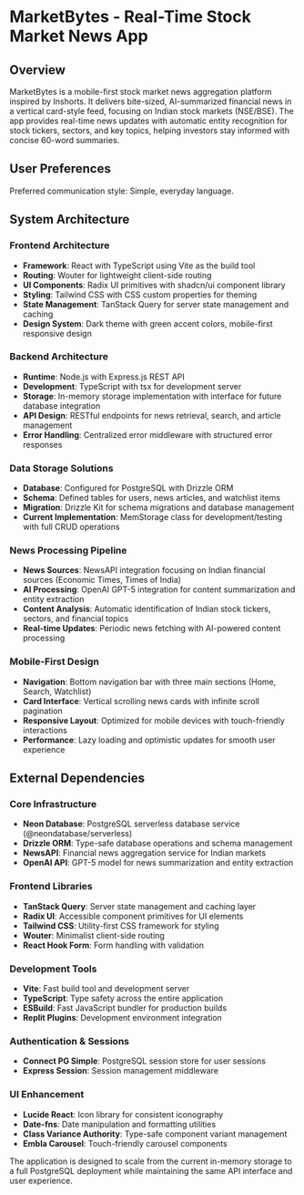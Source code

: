 # MarketBytes - Real-Time Stock Market News App

## Overview

MarketBytes is a mobile-first stock market news aggregation platform inspired by Inshorts. It delivers bite-sized, AI-summarized financial news in a vertical card-style feed, focusing on Indian stock markets (NSE/BSE). The app provides real-time news updates with automatic entity recognition for stock tickers, sectors, and key topics, helping investors stay informed with concise 60-word summaries.

## User Preferences

Preferred communication style: Simple, everyday language.

## System Architecture

### Frontend Architecture
- **Framework**: React with TypeScript using Vite as the build tool
- **Routing**: Wouter for lightweight client-side routing
- **UI Components**: Radix UI primitives with shadcn/ui component library
- **Styling**: Tailwind CSS with CSS custom properties for theming
- **State Management**: TanStack Query for server state management and caching
- **Design System**: Dark theme with green accent colors, mobile-first responsive design

### Backend Architecture
- **Runtime**: Node.js with Express.js REST API
- **Development**: TypeScript with tsx for development server
- **Storage**: In-memory storage implementation with interface for future database integration
- **API Design**: RESTful endpoints for news retrieval, search, and article management
- **Error Handling**: Centralized error middleware with structured error responses

### Data Storage Solutions
- **Database**: Configured for PostgreSQL with Drizzle ORM
- **Schema**: Defined tables for users, news articles, and watchlist items
- **Migration**: Drizzle Kit for schema migrations and database management
- **Current Implementation**: MemStorage class for development/testing with full CRUD operations

### News Processing Pipeline
- **News Sources**: NewsAPI integration focusing on Indian financial sources (Economic Times, Times of India)
- **AI Processing**: OpenAI GPT-5 integration for content summarization and entity extraction
- **Content Analysis**: Automatic identification of Indian stock tickers, sectors, and financial topics
- **Real-time Updates**: Periodic news fetching with AI-powered content processing

### Mobile-First Design
- **Navigation**: Bottom navigation bar with three main sections (Home, Search, Watchlist)
- **Card Interface**: Vertical scrolling news cards with infinite scroll pagination
- **Responsive Layout**: Optimized for mobile devices with touch-friendly interactions
- **Performance**: Lazy loading and optimistic updates for smooth user experience

## External Dependencies

### Core Infrastructure
- **Neon Database**: PostgreSQL serverless database service (@neondatabase/serverless)
- **Drizzle ORM**: Type-safe database operations and schema management
- **NewsAPI**: Financial news aggregation service for Indian markets
- **OpenAI API**: GPT-5 model for news summarization and entity extraction

### Frontend Libraries
- **TanStack Query**: Server state management and caching layer
- **Radix UI**: Accessible component primitives for UI elements
- **Tailwind CSS**: Utility-first CSS framework for styling
- **Wouter**: Minimalist client-side routing
- **React Hook Form**: Form handling with validation

### Development Tools
- **Vite**: Fast build tool and development server
- **TypeScript**: Type safety across the entire application
- **ESBuild**: Fast JavaScript bundler for production builds
- **Replit Plugins**: Development environment integration

### Authentication & Sessions
- **Connect PG Simple**: PostgreSQL session store for user sessions
- **Express Session**: Session management middleware

### UI Enhancement
- **Lucide React**: Icon library for consistent iconography
- **Date-fns**: Date manipulation and formatting utilities
- **Class Variance Authority**: Type-safe component variant management
- **Embla Carousel**: Touch-friendly carousel components

The application is designed to scale from the current in-memory storage to a full PostgreSQL deployment while maintaining the same API interface and user experience.